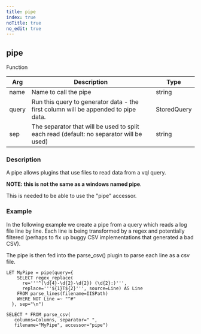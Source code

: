 ```yaml
---
title: pipe
index: true
noTitle: true
no_edit: true
---
```




<div class="vql_item"></div>


## pipe
<span class='vql_type pull-right page-header'>Function</span>



<div class="vqlargs"></div>

Arg | Description | Type
----|-------------|-----
name|Name to call the pipe|string
query|Run this query to generator data - the first column will be appended to pipe data.|StoredQuery
sep|The separator that will be used to split each read (default: no separator will be used)|string

### Description

A pipe allows plugins that use files to read data from a vql
query.

**NOTE: this is not the same as a windows named pipe**.

This is needed to be able to use the "pipe" accessor.

### Example

In the following example we create a pipe from a query which
reads a log file line by line. Each line is being transformed by
a regex and potentially filtered (perhaps to fix up buggy CSV
implementations that generated a bad CSV).

The pipe is then fed into the parse_csv() plugin to parse each
line as a csv file.

```vql
LET MyPipe = pipe(query={
    SELECT regex_replace(
      re='''^(\d{4}-\d{2}-\d{2}) (\d{2}:)''',
      replace='''${1}T${2}''', source=Line) AS Line
    FROM parse_lines(filename=IISPath)
    WHERE NOT Line =~ "^#"
  }, sep="\n")

SELECT * FROM parse_csv(
   columns=Columns, separator=" ",
   filename="MyPipe", accessor="pipe")
```


